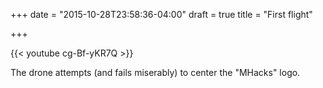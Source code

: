 +++
date = "2015-10-28T23:58:36-04:00"
draft = true
title = "First flight"

+++

{{< youtube cg-Bf-yKR7Q >}}

The drone attempts (and fails miserably) to center the "MHacks" logo.
